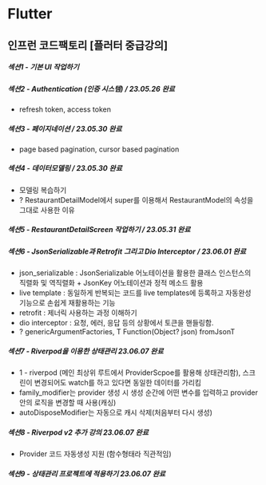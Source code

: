 # Flutter

인프런 코드팩토리 [플러터 중급강의]
---

##### 섹션1 - 기본 UI 작업하기
##### 섹션2 - Authentication (인증 시스템) / 23.05.26 완료
 * refresh token, access token
##### 섹션3 - 페이지네이션 / 23.05.30 완료
 * page based pagination, cursor based pagination
##### 섹션4 - 데이터모델링 / 23.05.30 완료
 * 모델링 복습하기
 * ? RestaurantDetailModel에서 super를 이용해서 RestaurantModel의 속성을 그대로 사용한 이유
##### 섹션5 - RestaurantDetailScreen 작업하기 / 23.05.31 완료
##### 섹션6 - JsonSerializable과 Retrofit 그리고 Dio Interceptor / 23.06.01 완료
 * json_serializable : JsonSerializable 어노테이션을 활용한 클래스 인스턴스의 직렬화 및 역직렬화 + JsonKey 어노테이션과 정적 메소드 활용
 * live template : 동일하게 반복되는 코드를 live templates에 등록하고 자동완성 기능으로 손쉽게 재활용하는 기능
 * retrofit : 제너릭 사용하는 과정 이해하기
 * dio interceptor : 요청, 에러, 응답 등의 상황에서 토큰을 핸들링함.
 * ? genericArgumentFactories, T Function(Object? json) fromJsonT
##### 섹션7 - Riverpod을 이용한 상태관리 23.06.07 완료
 * 1 - riverpod (메인 최상위 루트에서 ProviderScpoe를 활용해 상태관리함), 스크린이 변경되어도 watch를 하고 있다면 동일한 데이터를 가리킴
 * family_modifier는 provider 생성 시 생성 순간에 어떤 변수를 입력하고 provider 안의 로직을 변경할 때 사용(캐싱)
 * autoDisposeModifier는 자동으로 캐시 삭제(처음부터 다시 생성)
##### 섹션8 - Riverpod v2 추가 강의 23.06.07 완료
 * Provider 코드 자동생성 지원 (함수형태라 직관적임)
##### 섹션9 - 상태관리 프로젝트에 적용하기 23.06.07 완료